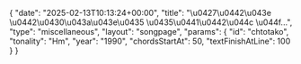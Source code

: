 {
    "date": "2025-02-13T10:13:24+00:00",
    "title": "\u0427\u0442\u043e \u0442\u0430\u043a\u043e\u0435 \u0435\u0441\u0442\u044c \u044f...",
    "type": "miscellaneous",
    "layout": "songpage",
    "params": {
        "id": "chtotako",
        "tonality": "Hm",
        "year": "1990",
        "chordsStartAt": 50,
        "textFinishAtLine": 100
    }
}